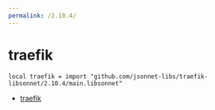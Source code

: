 ```yaml
---
permalink: /2.10.4/
---
```


# traefik

```jsonnet
local traefik = import "github.com/jsonnet-libs/traefik-libsonnet/2.10.4/main.libsonnet"
```



* [traefik](traefik/index.md)